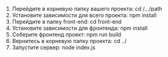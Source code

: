 1. Перейдите в корневую папку вашего проекта:
   cd /.../path
2. Установите зависимости для всего проекта:
   npm install
3. Перейдите в папку front-end:
   cd front-end
4. Установите зависимости для фронтенда:
   npm install
5. Соберите фронтенд проект:
   npm run build
6. Вернитесь в корневую папку проекта:
   cd ../
7. Запустите сервер:
   node index.js
